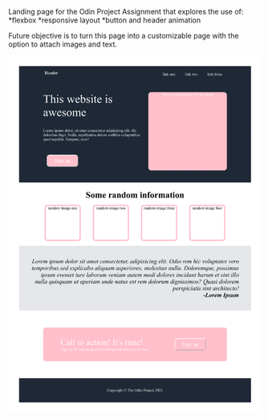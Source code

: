 Landing page for the Odin Project Assignment that explores the use of:
    *flexbox
    *responsive layout
    *button and header animation

Future objective is to turn this page into a customizable page with the option to attach images and text.

![Alt text](landing-page-png.png)

